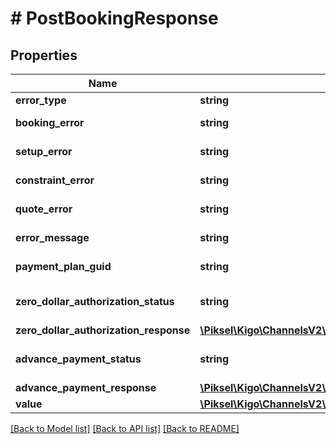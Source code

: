 # # PostBookingResponse

## Properties

Name | Type | Description | Notes
------------ | ------------- | ------------- | -------------
**error_type** | **string** | Error Type | [optional]
**booking_error** | **string** | Booking Error Code | [optional]
**setup_error** | **string** | Setup Error Code | [optional]
**constraint_error** | **string** | Constraint Error Code | [optional]
**quote_error** | **string** | Quote Error Code | [optional]
**error_message** | **string** | Error Message | [optional]
**payment_plan_guid** | **string** | Payment Plan Guid | [optional]
**zero_dollar_authorization_status** | **string** | Card Authorization Status | [optional]
**zero_dollar_authorization_response** | [**\Piksel\Kigo\ChannelsV2\Model\CreditCardAuthorizationResponse**](CreditCardAuthorizationResponse.md) |  | [optional]
**advance_payment_status** | **string** | Advance Payment Status | [optional]
**advance_payment_response** | [**\Piksel\Kigo\ChannelsV2\Model\CreditCardAuthorizationResponse**](CreditCardAuthorizationResponse.md) |  | [optional]
**value** | [**\Piksel\Kigo\ChannelsV2\Model\Booking**](Booking.md) |  | [optional]

[[Back to Model list]](../../README.md#models) [[Back to API list]](../../README.md#endpoints) [[Back to README]](../../README.md)
